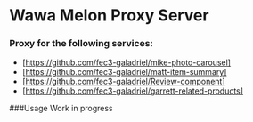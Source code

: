 # Wawa Melon Proxy Server

### Proxy for the following services:
- [https://github.com/fec3-galadriel/mike-photo-carousel]
- [https://github.com/fec3-galadriel/matt-item-summary]
- [https://github.com/fec3-galadriel/Review-component]
- [https://github.com/fec3-galadriel/garrett-related-products]

###Usage
Work in progress
